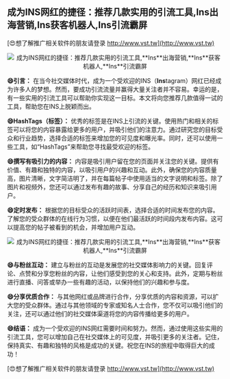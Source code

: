 ## **成为INS网红的捷径：推荐几款实用的引流工具,**Ins**出海营销,**Ins**获客机器人,**Ins**引流霸屏**

[😍想了解推广相关软件的朋友请登录 http://www.vst.tw](http://www.vst.tw)

 <center><img src="https://vst.tw/MP4/tuiguang/png/5.png" alt="成为INS网红的捷径：推荐几款实用的引流工具,**Ins**出海营销,**Ins**获客机器人,**Ins**引流霸屏"></center>

**😄引言：**
在当今社交媒体时代，成为一个受欢迎的INS（**Ins**tagram）网红已经成为许多人的梦想。然而，要成功引流流量并赢得大量关注者并不容易。幸运的是，有一些实用的引流工具可以帮助你实现这一目标。本文将向您推荐几款值得一试的工具，帮助您在INS上脱颖而出。

**😄HashTags（标签）：**
优秀的标签是在INS上引流的关键。使用热门和相关的标签可以将您的内容暴露给更多的用户，并吸引他们的注意力。通过研究您的目标受众和行业趋势，选择合适的标签来增加您的可见度和曝光率。同时，还可以使用一些工具，如“HashTags”来帮助您寻找最受欢迎的标签。

**😄撰写有吸引力的内容：**
内容是吸引用户留在您的页面并关注您的关键。提供有价值、有趣和独特的内容，以吸引用户的兴趣和互动。此外，确保您的内容质量高，图片清晰，文字简洁明了，并在每篇帖子中使用适当的文字说明和标签。除了图片和视频外，您还可以通过发布有趣的故事、分享自己的经历和知识来吸引用户。

**😄定时发布：**
根据您的目标受众的活跃时间表，选择合适的时间发布您的内容。了解您的受众群体的在线行为习惯，以便在他们最活跃的时间段内发布内容。这可以提高您的帖子被看到的机会，并增加用户互动。

 <center><img src="https://vst.tw/MP4/tuiguang/png/0.png" alt="成为INS网红的捷径：推荐几款实用的引流工具,**Ins**出海营销,**Ins**获客机器人,**Ins**引流霸屏"></center>

**😄与粉丝互动：**
建立与粉丝的互动是发展您的社交媒体影响力的关键。回复评论、点赞和分享您粉丝的内容，让他们感受到您的关心和支持。此外，定期与粉丝进行直播、问答或举办一些有趣的活动，以保持他们的兴趣和参与度。

**😄分享优质合作：**
与其他网红或品牌进行合作，分享优质的内容和资源，可以扩大您的受众群体。通过与其他领域的专家或知名人士合作，您不仅可以吸引他们的关注，还可以通过他们的社交媒体渠道将您的内容传播给更多的用户。

**😄结语：**
成为一个受欢迎的INS网红需要时间和努力。然而，通过使用这些实用的引流工具，您可以增加自己在社交媒体上的可见度，并吸引更多的关注者。记住，保持真实、有趣和独特的风格是成功的关键。祝您在INS的旅程中取得巨大的成功！

[😍想了解推广相关软件的朋友请登录 http://www.vst.tw](http://www.vst.tw)



